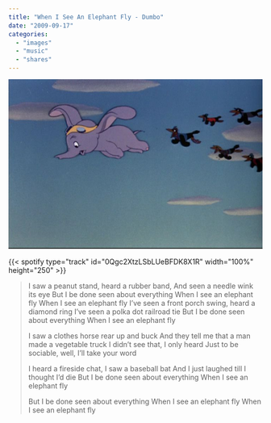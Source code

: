 ```yaml
---
title: "When I See An Elephant Fly - Dumbo"
date: "2009-09-17"
categories:
  - "images"
  - "music"
  - "shares"
---
```


![](tumblr_konx5jdrGP1qzl19so1_1280.jpg)

{{< spotify type="track" id="0Qgc2XtzLSbLUeBFDK8X1R" width="100%" height="250" >}}

> I saw a peanut stand, heard a rubber band,
> And seen a needle wink its eye
> But I be done seen about everything
> When I see an elephant fly
> When I see an elephant fly
> I’ve seen a front porch swing, heard a diamond ring
> I’ve seen a polka dot railroad tie
> But I be done seen about everything
> When I see an elephant fly
>
> I saw a clothes horse rear up and buck
> And they tell me that a man made a vegetable truck
> I didn’t see that, I only heard
> Just to be sociable, well, I’ll take your word
>
> I heard a fireside chat, I saw a baseball bat
> And I just laughed till I thought I’d die
> But I be done seen about everything
> When I see an elephant fly
>
> But I be done seen about everything
> When I see an elephant fly
> When I see an elephant fly
